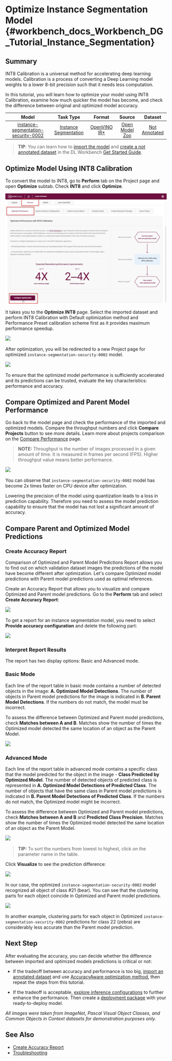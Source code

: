 # Optimize Instance Segmentation Model {#workbench_docs_Workbench_DG_Tutorial_Instance_Segmentation}

## Summary

INT8 Calibration is a universal method for accelerating deep learning models. Calibration is a process of converting a Deep Learning model weights to a lower 8-bit precision such that it needs less computation.

In this tutorial, you will learn how to optimize your model using INT8 Calibration, examine how much quicker the model has become, and check the difference between original and optimized model accuracy. 

| Model  | Task Type | Format | Source | Dataset |
| :---: | :---: | :---: | :---: |:---: |
| [instance-segmentation-security-0002](https://docs.openvino.ai/latest/omz_models_model_instance_segmentation_security_0002.html)  | [Instance Segmentation](https://paperswithcode.com/task/instance-segmentation) | [OpenVINO IR\*](https://docs.openvino.ai/latest/workbench_docs_Workbench_DG_Key_Concepts.html#intermediate-representation-ir) | [Open Model Zoo](https://github.com/openvinotoolkit/open_model_zoo/tree/master/models/intel/instance-segmentation-security-0002)| [Not Annotated](Dataset_Types.md) |

> **TIP**: You can learn how to [import the model](Select_Model.md) and [create a not annotated dataset](Create_Project.md) in the DL Workbench [Get Started Guide](Work_with_Models_and_Sample_Datasets.md).

## Optimize Model Using INT8 Calibration

To convert the model to INT8, go to  **Perform** tab on the Project page and open **Optimize** subtab. Check **INT8** and click **Optimize**.

![](img/tutorials/optimize_face_detection.png)

It takes you to the **Optimize INT8** page. Select the imported dataset and perform INT8 Calibration with Default optimization method and Performance Preset calibration scheme first as it provides maximum performance speedup.

![](img/tutorials/optimization_settings_segmentation.png)

After optimization, you will be redirected to a new Project page for optimized `instance-segmentation-security-0002` model. 

![](img/tutorials/optimized_instance_segmentation.png)

To ensure that the optimized model performance is sufficiently accelerated and its predictions can be trusted, evaluate the key characteristics: performance and accuracy.

## Compare Optimized and Parent Model Performance

Go back to the model page and check the performance of the imported and optimized models. Compare the throughput numbers and click **Compare Projects** button to see more details. Learn more about projects comparison on the [Compare Performance](Compare_Performance_between_Two_Versions_of_Models.md) page.

> **NOTE:** Throughput is the number of images processed in a given amount of time. It is measured in frames per second (FPS). Higher throughput value means better performance.

![](img/tutorials/compare_instance_segmentation.png)

You can observe that `instance-segmentation-security-0002` model has become 2x times faster on CPU device after optimization. 

Lowering the precision of the model using quantization leads to a loss in prediction capability. Therefore you need to assess the model prediction capability to ensure that the model has not lost a significant amount of accuracy. 

## Compare Parent and Optimized Model Predictions 

### Create Accuracy Report

Comparison of Optimized and Parent Model Predictions Report allows you to find out on which validation dataset images the predictions of the model have become different after optimization. Let's compare Optimized model predictions with Parent model predictions used as optimal references. 

Create an Accuracy Report that allows you to visualize and compare Optimized and Parent model predictions. Go to the **Perform** tab and select **Create Accuracy Report**:

![](img/tutorials/create_accuracy_report_instance.png)

To get a report for an instance segmentation model, you need to select **Provide accuracy configuration** and delete the following part: 

![](img/tutorials/instance_segm_config.png)


### Interpret Report Results

The report has two display options: Basic and Advanced mode. 

### Basic Mode

Each line of the report table in basic mode contains a number of detected objects in the image: **A. Optimized Model Detections**. The number of objects in Parent model predictions for the image is indicated in **B. Parent Model Detections**. If the numbers do not match, the model must be incorrect.

To assess the difference between Optimized and Parent model predictions, check **Matches between A and B**. Matches show the number of times the Optimized model detected the same location of an object as the Parent Model.

 ![](img/tutorials/accuracy_table_basic.png)

### Advanced Mode

Each line of the report table in advanced mode contains a specific class that the model predicted for the object in the image - **Class Predicted by Optimized Model**. The number of detected objects of predicted class is represented in **A. Optimized Model Detections of Predicted Class**. The number of objects that have the same class in Parent model predictions is indicated in **B. Parent Model Detections of Predicted Class**. If the numbers do not match, the Optimized model might be incorrect.

To assess the difference between Optimized and Parent model predictions, check **Matches between A and B** and **Predicted Class Precision**. Matches show the number of times the Optimized model detected the same location of an object as the Parent Model.

![](img/tutorials/accuracy_table_advanced.png)


> **TIP:**  To sort the numbers from lowest to highest, click on the parameter name in the table.

Click **Visualize** to see the prediction difference:

![](img/tutorials/instance_segmentation_results.png)

In our case, the optimized `instance-segmentation-security-0002` model recognized all object of class #21 (bear). You can see that the clustering parts for each object coincide in Optimized and Parent model predictions.

![](img/tutorials/instance_segmentation_fail.png)

In another example, clustering parts for each object in Optimized `instance-segmentation-security-0002` predictions for class 22 (zebra) are considerably less accurate than the Parent model prediction. 

## Next Step

After evaluating the accuracy, you can decide whether the difference between imported and optimized models predictions is critical or not:

- If the tradeoff between accuracy and performance is too big, [import an annotated dataset](Import_Datasets.md) and use [AccuracyAware optimization method](Int-8_Quantization.md#accuracyaware), then repeat the steps from this tutorial.

- If the tradeoff is acceptable, [explore inference configurations](Deploy_and_Integrate_Performance_Criteria_into_Application.md) to further enhance the performance. Then create a [deployment package](Deployment_Package.md) with your ready-to-deploy model. 

*All images were taken from ImageNet, Pascal Visual Object Classes, and Common Objects in Context datasets for demonstration purposes only.*

## See Also

* [Create Accuracy Report](Measure_Accuracy.md)
* [Troubleshooting](Troubleshooting.md)